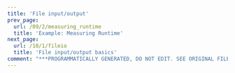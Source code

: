 ```yaml
---
title: 'File input/output'
prev_page:
  url: /09/2/measuring_runtime
  title: 'Example: Measuring Runtime'
next_page:
  url: /10/1/fileio
  title: 'File input/output basics'
comment: "***PROGRAMMATICALLY GENERATED, DO NOT EDIT. SEE ORIGINAL FILES IN /content***"
---
```

